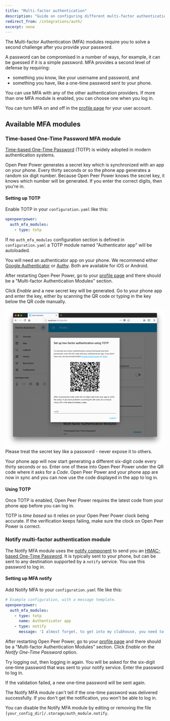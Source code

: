 ```yaml
---
title: "Multi-factor authentication"
description: "Guide on configuring different multi-factor authentication modules."
redirect_from: /integrations/auth/
excerpt: none
---
```


The Multi-factor Authentication (MFA) modules require you to solve a second challenge after you provide your password.

A password can be compromised in a number of ways, for example, it can be guessed if it is a simple password. MFA provides a second level of defense by requiring:

* something you know, like your username and password, and
* something you have, like a one-time password sent to your phone.

You can use MFA with any of the other authentication providers. If more than one MFA module is enabled, you can choose one when you log in.

You can turn MFA on and off in the [profile page](/docs/authentication/#your-account-profile) for your user account.

## Available MFA modules

### Time-based One-Time Password MFA module

[Time-based One-Time Password](https://en.wikipedia.org/wiki/Time-based_One-time_Password_algorithm) (TOTP) is widely adopted in modern authentication systems.

 Open Peer Power generates a secret key which is synchronized with an app on your phone. Every thirty seconds or so the phone app generates a random six digit number. Because Open Peer Power knows the secret key, it knows which number will be generated. If you enter the correct digits, then you're in.

#### Setting up TOTP

Enable TOTP in your `configuration.yaml` like this:

```yaml
openpeerpower:
  auth_mfa_modules:
    - type: totp
```

If no `auth_mfa_modules` configuration section is defined in `configuration.yaml` a TOTP module named "Authenticator app" will be autoloaded.

You will need an authenticator app on your phone. We recommend either [Google Authenticator](https://support.google.com/accounts/answer/1066447) or [Authy](https://authy.com/). Both are available for iOS or Android.

After restarting Open Peer Power, go to your [profile page](/docs/authentication/#your-account-profile) and there should be a "Multi-factor Authentication Modules" section. 

Click _Enable_ and a new secret key will be generated. Go to your phone app and enter the key, either by scanning the QR code or typing in the key below the QR code manually. 

<img src='/images/docs/authentication/mfa.png' alt='Screenshot of setting up multi-factor authentication' style='border: 0;box-shadow: none;'>

<div class='note warning'>
Please treat the secret key like a password - never expose it to others.
</div>

Your phone app will now start generating a different six-digit code every thirty seconds or so. Enter one of these into Open Peer Power under the QR code where it asks for a _Code_. Open Peer Power and your phone app are now in sync and you can now use the code displayed in the app to log in.

#### Using TOTP

Once TOTP is enabled, Open Peer Power requires the latest code from your phone app before you can log in. 

<div class='note'>

TOTP is _time based_ so it relies on your Open Peer Power clock being accurate. If the verification keeps failing, make sure the clock on Open Peer Power is correct.

</div>

### Notify multi-factor authentication module

The Notify MFA module uses the [notify component](/integrations/notify/) to send you an [HMAC-based One-Time Password](https://en.wikipedia.org/wiki/HMAC-based_One-time_Password_algorithm). It is typically sent to your phone, but can be sent to any destination supported by a `notify` service. You use this password to log in.

#### Setting up MFA notify

Add Notify MFA to your `configuration.yaml` file like this:

```yaml
# Example configuration, with a message template.
openpeerpower:
  auth_mfa_modules:
    - type: totp
      name: Authenticator app
    - type: notify
      message: 'I almost forget, to get into my clubhouse, you need to say {}'
```

After restarting Open Peer Power, go to your [profile page](/docs/authentication/#your-account-profile) and there should be a "Multi-factor Authentication Modules" section. Click _Enable_ on the _Notify One-Time Password_ option.

Try logging out, then logging in again. You will be asked for the six-digit one-time password that was sent to your notify service. Enter the password to log in.

If the validation failed, a new one-time password will be sent again.

<div class='note'>

The Notify MFA module can't tell if the one-time password was delivered successfully. If you don't get the notification, you won't be able to log in.

You can disable the Notify MFA module by editing or removing the file `[your_config_dir]/.storage/auth_module.notify`.

</div>
